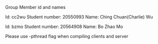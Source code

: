 Group Member id and names

Id: cc2wu
Student number: 20550993
Name: Ching Chuan(Charlie) Wu

Id: bzmo
Student number: 20564908
Name: Bo Zhao Mo



Please use -pthread flag when compiling clients and server
